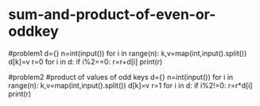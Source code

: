 # sum-and-product-of-even-or-oddkey
#problem1
d={}
n=int(input())
for i in range(n):
  k,v=map(int,input().split())
  d[k]=v
r=0
for i in d:
  if i%2==0:
    r=r+d[i]
print(r)

#problem2
#product of values of odd keys
d={}
n=int(input())
for i in range(n):
  k,v=map(int,input().split())
  d[k]=v
r=1
for i in d:
  if i%2!=0:
    r=r*d[i]
print(r)
